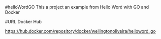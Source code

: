 #helloWordGO
This a project an example from Hello Word with GO and Docker

#URL Docker Hub

https://hub.docker.com/repository/docker/wellingtonoliveira/helloword_go

